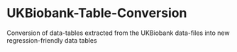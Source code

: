 # UKBiobank-Table-Conversion
Conversion of data-tables extracted from the UKBiobank data-files into new regression-friendly data tables  

